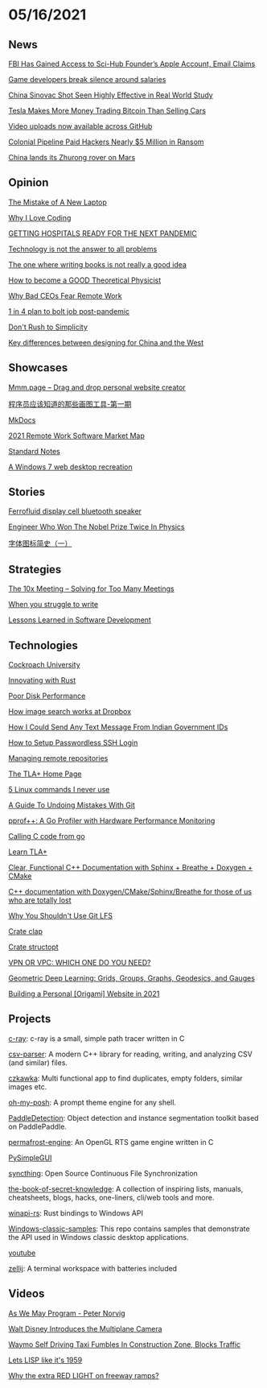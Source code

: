 # 05/16/2021

## News
[FBI Has Gained Access to Sci-Hub Founder’s Apple Account, Email Claims](https://torrentfreak.com/fbi-has-gained-access-to-sci-hub-founders-apple-account-email-claims-210513/)

[Game developers break silence around salaries](https://www.axios.com/salaries-game-developers-break-silence-8f03c4aa-216e-4043-80dc-0376c606b926.html)

[China Sinovac Shot Seen Highly Effective in Real World Study](https://www.bloomberg.com/news/articles/2021-05-11/china-s-sinovac-shot-found-highly-effective-in-real-world-study)

[Tesla Makes More Money Trading Bitcoin Than Selling Cars](https://www.wsj.com/articles/tesla-makes-more-money-trading-bitcoin-than-selling-cars-11619517615)

[Video uploads now available across GitHub](https://github.blog/2021-05-13-video-uploads-available-github/)

[Colonial Pipeline Paid Hackers Nearly $5 Million in Ransom](https://www.bloomberg.com/news/articles/2021-05-13/colonial-pipeline-paid-hackers-nearly-5-million-in-ransom)

[China lands its Zhurong rover on Mars](https://www.bbc.com/news/science-environment-57122914)

## Opinion
[The Mistake of A New Laptop](https://atthis.link/blog/2021/reassesstech.html)

[Why I Love Coding](https://henrikwarne.com/2012/06/02/why-i-love-coding/)

[GETTING HOSPITALS READY FOR THE NEXT PANDEMIC](https://www.theverge.com/22412046/hopsital-infrastructure-health-care-system-pandemic-coordination-covid)

[Technology is not the answer to all problems](https://www.iafrikan.com/2021/05/11/technology-is-not-a-magic-fix/)

[The one where writing books is not really a good idea](https://ellegriffin.substack.com/p/creator-economy-for-fiction-authors)

[How to become a GOOD Theoretical Physicist](https://webspace.science.uu.nl/~gadda001/goodtheorist/index.html)

[Why Bad CEOs Fear Remote Work](https://scottberkun.com/2021/why-bad-ceos-fear-remote-work/)

[1 in 4 plan to bolt job post-pandemic](https://www.axios.com/post-pandemic-job-turnover-04cdedcb-ddd6-4b20-b936-70b1cc2595aa.html)

[Don't Rush to Simplicity](https://www.swyx.io/simplicity-rush/)

[Key differences between designing for China and the West](https://uxdesign.cc/key-differences-between-designing-for-china-and-the-west-dad2c5132521)

## Showcases
[Mmm.page – Drag and drop personal website creator](https://build.mmm.page/)

[程序员应该知道的那些画图工具-第一期](https://mp.weixin.qq.com/s/oWDoWEHNqdKWmHX9akcxPQ)

[MkDocs](https://www.mkdocs.org/)

[2021 Remote Work Software Market Map](https://friday.app/remote-work/market-map)

[Standard Notes](https://standardnotes.org/)

[A Windows 7 web desktop recreation](https://desk.glitchy.website/)

## Stories
[Ferrofluid display cell bluetooth speaker](https://hackaday.io/project/179136-ferrofluid-display-cell-bluetooth-speaker)

[Engineer Who Won The Nobel Prize Twice In Physics](https://www.wondersofphysics.com/2021/05/two-time-nobel-pize-winner-physics.html)

[字体图标简史（一）](https://zhuanlan.zhihu.com/p/369194309)

## Strategies
[The 10x Meeting – Solving for Too Many Meetings](https://qvault.io/news/too-many-meetings/)

[When you struggle to write](https://cdoyle.me/posts/when-you-struggle-to-write)

[Lessons Learned in Software Development](https://henrikwarne.com/2015/04/16/lessons-learned-in-software-development/)

## Technologies
[Cockroach University](https://university.cockroachlabs.com/catalog)

[Innovating with Rust](https://aws.amazon.com/blogs/opensource/innovating-with-rust/)

[Poor Disk Performance](http://www.brendangregg.com/blog/2021-05-09/poor-disk-performance.html)

[How image search works at Dropbox](https://dropbox.tech/machine-learning/how-image-search-works-at-dropbox)

[How I Could Send Any Text Message From Indian Government IDs](https://kmskrishna.me/how-i-could-send-any-text-message-from-indian-government-ids-b61c5b8726c9)

[How to Setup Passwordless SSH Login](https://linuxize.com/post/how-to-setup-passwordless-ssh-login/#:~:text=%20Disabling%20SSH%20Password%20Authentication%23%20%201%20Log,following%20directives%20and%20modify%20as%20it...%20More%20)

[Managing remote repositories](https://docs.github.com/en/github/getting-started-with-github/managing-remote-repositories)

[The TLA+ Home Page](http://lamport.azurewebsites.net/tla/tla.html)

[5 Linux commands I never use](https://www.redhat.com/sysadmin/5-never-use-linux-commands)

[A Guide To Undoing Mistakes With Git](https://www.smashingmagazine.com/2021/05/undoing-mistakes-git-part1/)

[pprof++: A Go Profiler with Hardware Performance Monitoring](https://eng.uber.com/pprof-go-profiler/)

[Calling C code from go](https://karthikkaranth.me/blog/calling-c-code-from-go/)

[Learn TLA+](https://learntla.com/introduction/)

[Clear, Functional C++ Documentation with Sphinx + Breathe + Doxygen + CMake](https://devblogs.microsoft.com/cppblog/clear-functional-c-documentation-with-sphinx-breathe-doxygen-cmake/)

[C++ documentation with Doxygen/CMake/Sphinx/Breathe for those of us who are totally lost](https://medium.com/practical-coding/c-documentation-with-doxygen-cmake-sphinx-breathe-for-those-of-use-who-are-totally-lost-7d555386fe13)

[Why You Shouldn't Use Git LFS](https://gregoryszorc.com/blog/2021/05/12/why-you-shouldn%27t-use-git-lfs/)

[Crate clap](https://docs.rs/clap/2.33.0/clap/)

[Crate structopt](https://docs.rs/structopt/0.3.21/structopt/)

[VPN OR VPC: WHICH ONE DO YOU NEED?](https://compliance.dev/2021/05/13/vpn-or-vpc/)

[Geometric Deep Learning: Grids, Groups, Graphs, Geodesics, and Gauges](https://arxiv.org/abs/2104.13478)

[Building a Personal [Origami] Website in 2021](https://origami.kosmulski.org/blog/2021-05-16-building-personal-origami-website-2021)

## Projects
[c-ray](https://github.com/vkoskiv/c-ray): c-ray is a small, simple path tracer written in C

[csv-parser](https://github.com/vincentlaucsb/csv-parser): A modern C++ library for reading, writing, and analyzing CSV (and similar) files.

[czkawka](https://github.com/qarmin/czkawka): Multi functional app to find duplicates, empty folders, similar images etc.

[oh-my-posh](https://github.com/JanDeDobbeleer/oh-my-posh): A prompt theme engine for any shell.

[PaddleDetection](https://github.com/PaddlePaddle/PaddleDetection): Object detection and instance segmentation toolkit based on PaddlePaddle.

[permafrost-engine](https://github.com/eduard-permyakov/permafrost-engine): An OpenGL RTS game engine written in C

[PySimpleGUI](https://github.com/PySimpleGUI/PySimpleGUI)

[syncthing](https://github.com/syncthing/syncthing): Open Source Continuous File Synchronization

[the-book-of-secret-knowledge](https://github.com/trimstray/the-book-of-secret-knowledge): A collection of inspiring lists, manuals, cheatsheets, blogs, hacks, one-liners, cli/web tools and more.

[winapi-rs](https://github.com/retep998/winapi-rs): Rust bindings to Windows API

[Windows-classic-samples](https://github.com/microsoft/Windows-classic-samples): This repo contains samples that demonstrate the API used in Windows classic desktop applications.

[youtube](https://github.com/codyseibert/youtube)

[zellij](https://github.com/zellij-org/zellij): A terminal workspace with batteries included

## Videos
[As We May Program - Peter Norvig](https://www.youtube.com/watch?v=J573tlzlSC4)

[Walt Disney Introduces the Multiplane Camera](https://www.youtube.com/watch?v=kN-eCBAOw60)


[Waymo Self Driving Taxi Fumbles In Construction Zone, Blocks Traffic](https://www.youtube.com/watch?v=zdKCQKBvH-A)

[Lets LISP like it's 1959](https://www.youtube.com/watch?v=hGY3uBHVVr4)

[Why the extra RED LIGHT on freeway ramps?](https://www.youtube.com/watch?v=30uzZRSVxXQ)
